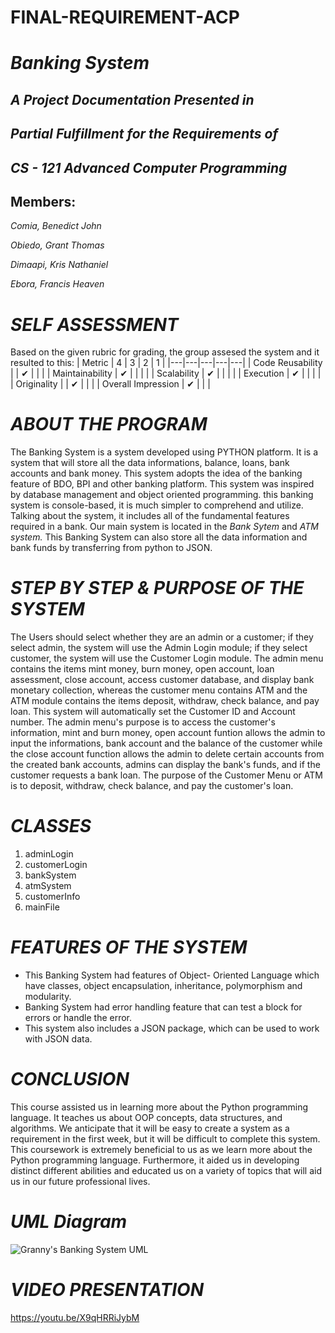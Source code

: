 # FINAL-REQUIREMENT-ACP
# *Banking System*

## *A Project Documentation Presented in*

## *Partial Fulfillment for the Requirements of*

## *CS - 121 Advanced Computer Programming*

## Members:

*Comia, Benedict John*

*Obiedo, Grant Thomas*

*Dimaapi, Kris Nathaniel*

*Ebora, Francis Heaven*

# *SELF ASSESSMENT*
Based on the given rubric for grading, the group assesed the system and it resulted to this:
| Metric  |  4 | 3  | 2  |  1 |
|---|---|---|---|---|
| Code Reusability  |   | ✔  |   |   |
| Maintainability  | ✔  |   |   |   |
| Scalability  | ✔  |   |   |   |
| Execution  | ✔  |   |   |   |
| Originality  |  | ✔  |   |   |
| Overall Impression    | ✔  |   |   |

# *ABOUT THE PROGRAM*

  The Banking System is a system developed using PYTHON platform. It is a system that will store all the data informations, balance, loans, bank accounts and bank money. This system adopts the idea of the banking feature of BDO, BPI and other banking platform. This system was inspired by database management and object oriented programming. this banking system is console-based, it is much simpler to comprehend and utilize. Talking about the system, it includes all of the fundamental features required in a bank. Our main system is located in the  *Bank Sytem*  and *ATM system.* This Banking System can also store all the data information and bank funds by transferring from python to JSON. 
  
# *STEP BY STEP & PURPOSE OF THE SYSTEM*
  The Users should select whether they are an admin or a customer; if they select admin, the system will use the Admin Login module; if they select customer, the system will use the Customer Login module. The admin menu contains the items mint money, burn money, open account, loan assessment, close account, access customer database, and display bank monetary collection, whereas the customer menu contains ATM and the ATM module contains the items deposit, withdraw, check balance, and pay loan. This system will automatically set the Customer ID and Account number. The admin menu's purpose is to access the customer's information, mint and burn money, open account funtion allows the admin to input the informations, bank account and the balance of the customer while the close account function allows the admin to delete certain accounts from the created bank accounts, admins can display the bank's funds, and if the customer requests a bank loan. The purpose of the Customer Menu or ATM is to deposit, withdraw, check balance, and pay the customer's loan. 
  
# *CLASSES*
1. adminLogin
2. customerLogin
3. bankSystem
4. atmSystem
5. customerInfo
6. mainFile

# *FEATURES OF THE SYSTEM*
* This Banking System had features of Object- Oriented Language which have classes, object encapsulation,  inheritance, polymorphism and modularity. 
* Banking System had error handling feature that can test a block for errors or handle the error.
* This system also includes a JSON package, which can be used to work with JSON data.

# *CONCLUSION*
This course assisted us in learning more about the Python programming language. It teaches us about OOP concepts, data structures, and algorithms. We anticipate that it will be easy to create a system as a requirement in the first week, but it will be difficult to complete this system. This coursework is extremely beneficial to us as we learn more about the Python programming language. Furthermore, it aided us in developing distinct different abilities and educated us on a variety of topics that will aid us in our future professional lives.

# *UML Diagram*
![Granny's Banking System UML](https://user-images.githubusercontent.com/113610705/206849579-861a6dad-000e-428e-9e05-dfca6bf3201d.png)


# *VIDEO PRESENTATION*
https://youtu.be/X9qHRRiJybM
